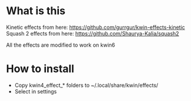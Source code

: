 # What is this

Kinetic effects from here: https://github.com/gurrgur/kwin-effects-kinetic
Squash 2 effects from here: https://github.com/Shaurya-Kalia/squash2

All the effects are modified to work on kwin6

# How to install

- Copy kwin4_effect_* folders to ~/.local/share/kwin/effects/
- Select in settings

